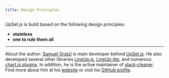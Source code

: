 ```yaml
---
title: Design Principles
---
```


UpSet.js is build based on the following design principles:

- **stateless**
- **one to rule them all**

---

About the author: [Samuel Gratzl](https://www.sgratzl.com) is main developer behind [UpSet.js](https://upset.js.org). He also developed several other libraries [LineUp.js](https://lineup.js.org), [LineUp-lite](https://lineup-lite.js.org), and numerous [chart.js plugins](https://github.com/sgratzl?tab=repositories&q=chartjs-&type=&language=). In addition, he is the active maintainer of [slack-cleaner](https://github.com/sgratzl/slack-cleaner). Find more about him at his [website](https://wwww.sgratzl.com) or visit his [GitHub profile](https://github.com/sgratzl).
